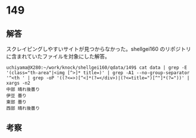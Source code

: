 # 149

## 解答

スクレイピングしやすいサイトが見つからなかった。shellgei160 のリポジトリに含まれていたファイルを対象にした解答。

```
uchiyama@X280:~/work/knock/shellgei160/qdata/149$ cat data | grep -E '(class="th-area"|<img [^>]* title=)' | grep -A1 --no-group-separator '^<th ' | grep -oP '((?<=>)[^<]*(?=</div>)|(?<=title=")[^"]*(?="))' | xargs -n2
中部 晴れ後曇り
伊豆 曇り
東部 曇り
西部 晴れ後曇り
```

## 考察
